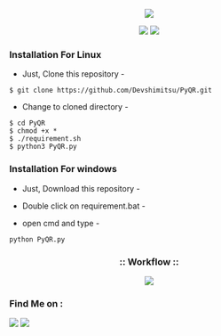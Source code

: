 <!-- Devshimitsu -->

<p align="center">
  <img src="https://i.ibb.co/qJk06vk/dev.png">
</p>


<p align="center">
  <img src="https://img.shields.io/badge/Author-Devshimitsu-cyan?style=flat-square">
  <img src="https://img.shields.io/badge/Written%20In-Python-cyan?style=flat-square">
</p>

<p align="center"></p>



### Installation For Linux

- Just, Clone this repository -
```
$ git clone https://github.com/Devshimitsu/PyQR.git
```

- Change to cloned directory  -
```
$ cd PyQR
$ chmod +x *
$ ./requirement.sh
$ python3 PyQR.py
```


### Installation For windows

- Just, Download this repository -

- Double click on requirement.bat -

- open cmd and type -
```
python PyQR.py
```


<h3 align="center">
:: Workflow ::
</h3>
<p align="center">
<img src="https://imgur.com/Ff0By5m.png"/>
</p>




### Find Me on :
<p align="left">
  <a href="https://github.com/Devshimitsu" target="_blank"><img src="https://img.shields.io/badge/Github-Devshimitsu-green?style=for-the-badge&logo=github"></a>
  <a href="https://www.instagram.com/devshimitsu" target="_blank"><img src="https://img.shields.io/badge/IG-%40devshimitsu-red?style=for-the-badge&logo=instagram"></a>
  
</p>
